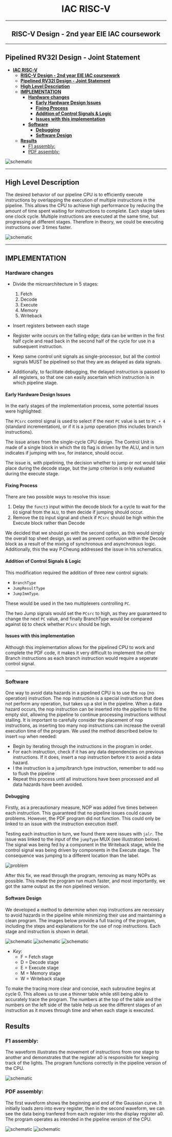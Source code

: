 # <center>**IAC RISC-V**</center>
---
## <center> **RISC-V Design - 2nd year EIE IAC coursework** </center>
---
## **Pipelined RV32I Design - Joint Statement**

- [**IAC RISC-V**](#iac-risc-v)
  - [ **RISC-V Design - 2nd year EIE IAC coursework** ](#-risc-v-design---2nd-year-eie-iac-coursework-)
  - [**Pipelined RV32I Design - Joint Statement**](#pipelined-rv32i-design---joint-statement)
  - [**High Level Description**](#high-level-description)
  - [**IMPLEMENTATION**](#implementation)
    - [**Hardware changes**](#hardware-changes)
      - [**Early Hardware Design Issues**](#early-hardware-design-issues)
      - [**Fixing Process**](#fixing-process)
      - [**Addition of Control Signals \& Logic**](#addition-of-control-signals--logic)
      - [**Issues with this implementation**](#issues-with-this-implementation)
    - [**Software**](#software)
      - [**Debugging**](#debugging)
      - [**Software Design**](#software-design)
  - [**Results**](#results)
    - [F1 assembly:](#f1-assembly)
    - [PDF assembly:](#pdf-assembly)


![schematic](./SCHEMATIC/HD_schematic_pipe.png)

---
## **High Level Description**
The desired behavior of our pipeline CPU is to efficiently execute instructions by overlapping the execution of multiple instructions in the pipeline. This allows the CPU to achieve high performance by reducing the amount of time spent waiting for instructions to complete. Each stage takes one clock cycle. Multiple instructions are executed at the same time, but progressing at different stages. Therefore in theory, we could be executing instructions over 3 times faster.

![schematic](./images/Single_vs_Pipeline.png)

---
## **IMPLEMENTATION**

### **Hardware changes**
  * Divide the microarchitecture in 5 stages: 
     1. Fetch
     2. Decode 
     3. Execute 
     4. Memory 
     5. Writeback
   
  * Insert registers between each stage 

  * Register write occurs on the falling edge; data can be written in the first half cycle and read back in the second half of the cycle for use in a subsequent instruction.
  
  * Keep same control unit signals as single-processor, but all the control signals MUST be pipelined so that they are as delayed as data signals.
  
  * Additionally, to facilitate debugging, the delayed instruction is passed to all registers, so that one can easily ascertain which instruction is in which pipeline stage.


#### **Early Hardware Design Issues**

In the early stages of the implementation process, some potential issues were highlighted:



The `PCsrc` control signal is used to select if the next `PC` value is set to `PC + 4` (standard incrementation), or if it is a jump operation (this includes branch instructions).

The issue arises from the single-cycle CPU design. The Control Unit is made of a single block in which the `EQ` flag is driven by the ALU, and in turn indicates if jumping with `bne`, for instance, should occur.

The issue is, with pipelining, the decision whether to jump or not would take place during the decode stage, but the jump criterion is only evaluated during the execute stage.

#### **Fixing Process**

There are two possible ways to resolve this issue:

1. Delay the `funct3` input within the decode block for a cycle to wait for the `EQ` signal from the `ALU`, to then decide if jumping should occur.
2. Remove the `EQ` input signal and check if `PCsrc` should be high within the Execute block rather than Decode

We decided that we should go with the second option, as this would simply the overall top sheet design, as well as prevent confusion within the Decode block as a result of the mixing of synchronous and asynchronous logic. Additionally, this the way P.Cheung addressed the issue in his schematics.

#### **Addition of Control Signals & Logic**
This modification required the addition of three new control signals: 

* `BranchType` 
* `JumpResultType` 
* `JumpImmType`.  
  
These would be used in the two multiplexers controlling `PC`.

The two Jump signals would set the `PCsrc` to high, as they are guaranteed to change the next `PC` value, and finally BranchType would be compared against `EQ` to check whether `PCsrc` should be high.

#### **Issues with this implementation**

Although this implementation allows for the pipelined CPU to work and complete the PDF code, it makes it very difficult to implement the other Branch instructions as each branch instruction would require a seperate control signal.

---
### **Software**
One way to avoid data hazards in a pipelined CPU is to use the `nop` (no operation) instruction. The nop instruction is a special instruction that does not perform any operation, but takes up a slot in the pipeline. When a data hazard occurs, the nop instruction can be inserted into the pipeline to fill the empty slot, allowing the pipeline to continue processing instructions without stalling. It is important to carefully consider the placement of nop instructions, as inserting too many nop instructions can increase the overall execution time of the program. We used the method described below to insert `nop` when needed: 

  * Begin by iterating through the instructions in the program in order.
  * For each instruction, check if it has any data dependencies on previous instructions. If it does, insert a nop instruction before it to avoid a data hazard.
  * I the instruction is a jump/branch type instruction, remember to add `nop` to flush the pipeline
  * Repeat this process until all instructions have been processed and all data hazards have been avoided.


#### **Debugging**

Firstly, as a precautionary measure, NOP was added five times between each instruction. This guaranteed that no pipeline issues could cause problems. However, the PDF program did not function. This could only be linked to an issue with the instruction execution itself.

Testing each instruction in turn, we found there were issues with `jalr`. The issue was linked to the input of the `jumpType` MUX (see illustration below). The signal was being fed by a component in the Writeback stage, while the control signal was being driven by components in the Execute stage. The consequence was jumping to a different location than the label.

![problem](./images/problem.jpg)

After this fix, we read through the program, removing as many NOPs as possible. This made the program run much faster, and most importantly, we got the same output as the non pipelined version.

#### **Software Design**
We developed a method to determine when nop instructions are necessary to avoid hazards in the pipeline while minimizing their use and maintaining a clean program. The images below provide a full tracing of the program, including the steps and explanations for the use of nop instructions. Each stage and instruction is shown in detail.

![schematic](./images/Nop1.png)
![schematic](./images/Nop2.png)
![schematic](./images/Nop3.png)

* *Key*:
  * F = Fetch stage 
  * D = Decode stage 
  * E = Execute stage 
  * M = Memory stage 
  * W = Writeback stage 

To make the tracing more clear and concise, each subroutine begins at cycle 0. This allows us to use a thinner table while still being able to accurately trace the program. The numbers at the top of the table and the numbers on the left side of the table help us see the different stages of an instruction as it moves through time and when each stage is executed.

## **Results**
### F1 assembly: 
The waveform illustrates the movement of instructions from one stage to another and demonstrates that the register a0 is responsible for keeping track of the lights. The program functions correctly in the pipeline version of the CPU. 

![schematic](./images/result%20F1_pipeline_asm.png)

### PDF assembly: 

The first waveform shows the beginning and end of the Gaussian curve. It initially loads zero into every register, then in the second waveform, we can see the data being tranfered from each register into the display register a0. The program operates as intended in the pipeline version of the CPU.

![schematic](./images/Pipeline-PDF-Waveform.png)
![schematic](./images/End-Waveform-PDF-Pipeline.png)
